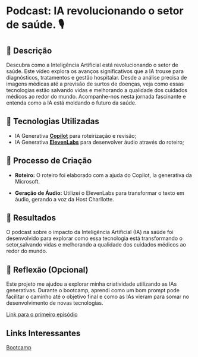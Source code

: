 # Podcast: IA revolucionando o setor de saúde. 🎙️

## 📒 Descrição

Descubra como a Inteligência Artificial está revolucionando o setor de saúde. Este vídeo explora os avanços significativos que a IA trouxe para diagnósticos, tratamentos e gestão hospitalar. Desde a análise precisa de imagens médicas até a previsão de surtos de doenças, veja como essas tecnologias estão salvando vidas e melhorando a qualidade dos cuidados médicos ao redor do mundo. Acompanhe-nos nesta jornada fascinante e entenda como a IA está moldando o futuro da saúde.

## 🤖 Tecnologias Utilizadas

- IA Generativa **[Copilot](https://copilot.microsoft.com/)** para roteirização e revisão;
- IA Generativa **[ElevenLabs](https://www.elevenlabs.io)** para desenvolver áudio através do roteiro;

## 🧐 Processo de Criação

* **Roteiro:** O roteiro foi elaborado com a ajuda do Copilot, Ia generativa da Microsoft.

* **Geração de Áudio:** Utilizei o ElevenLabs para transformar o texto em áudio, gerando a voz da Host Charllotte.

## 🚀 Resultados
O podcast sobre o impacto da Inteligência Artificial (IA) na saúde foi desenvolvido para explorar como essa tecnologia está transformando o setor,salvando vidas e melhorando a qualidade dos cuidados médicos ao redor do mundo.

## 💭 Reflexão (Opcional)
Este projeto me ajudou a explorar minha criatividade utilizando as IAs generativas. Durante o bootcamp, aprendi como um bom prompt pode facilitar o caminho até o objetivo final e como as IAs vieram para somar no desenvolvimento de novas tecnologias.

[Link para o  primeiro episódio](https://drive.google.com/file/d/11fW3jTfysJrzwTgRWtkoLG6Eussg3l-D/view?usp=sharing)

## Links Interessantes

[Bootcamp](https://www.dio.me/bootcamp/microsoft-copilot-ai)


